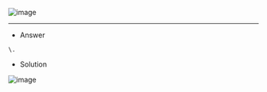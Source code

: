 ![image](https://user-images.githubusercontent.com/68887544/190924944-738d9d35-ff4e-4a50-8595-8d73466d297b.png)

---

- Answer
```
\.
```

- Solution

![image](https://user-images.githubusercontent.com/68887544/190924966-d4c8accc-b15b-453c-a2b0-9460adf0c0b0.png)
